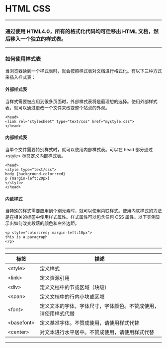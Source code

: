 # HTML CSS

---

### 通过使用 HTML4.0，所有的格式化代码均可迁移出 HTML 文档，然后移入一个独立的样式表。

---

### 如何使用样式表

当浏览器读到一个样式表时，就会按照样式表对文档进行格式化。有以下三种方式来插入样式表：

#### 外部样式表

当样式需要被应用到很多页面时，外部样式表将是最理想的选择。使用外部样式表，就可以通过更改一个文件来改变整个站点的外观。

```
<head>
<link rel="stylesheet" type="text/css" href="mystyle.css">
</head>
```

#### 内部样式表

当单个文件需要特别样式时，就可以使用内部样式表。可以在 head 部分通过 &lt;style&gt; 标签定义内部样式表。

```
<head>
<style type="text/css">
body {background-color:red}
p {margin-left:20px}
</style>
</head>
```

#### 内敛样式

当特殊的样式需要应用到个别元素时，就可以使用内联样式。使用内联样式的方法是在相关的标签中使用样式属性。样式属性可以包含任何 CSS 属性。以下实例显示出如何改变段落的颜色和左外边距。

```
<p style="color:red; margin-left:10px">
this is a paragraph
</p>
```

---

| 标签 | 描述
|------|-----
| &lt;style&gt; | 定义样式
| &lt;link&gt; | 定义资源引用
| &lt;div&gt; | 定义文档中的节或区域（块级）
| &lt;span&gt; | 定义文档中的行内小块或区域
| &lt;font&gt; | 定义文本的字体，字体尺寸，字体颜色。不赞成使用，请使用样式代替
| &lt;basefont&gt; | 定义基准字体。不赞成使用，请使用样式代替
| &lt;center&gt; | 对文本进行水平居中。不赞成使用，请使用样式代替

---
